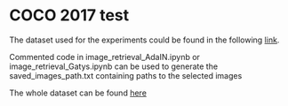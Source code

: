 # COCO 2017 test

The dataset used for the experiments could be found in the following [link](https://drive.google.com/file/d/1znrbQIRs3FQlY6EN2Kj3wGHVbtHEkwm-/view?usp=sharing).

Commented code in image_retrieval_AdaIN.ipynb or image_retrieval_Gatys.ipynb can be used to generate the saved_images_path.txt 
containing paths to the selected images

The whole dataset can be found [here](https://cocodataset.org/#download)
